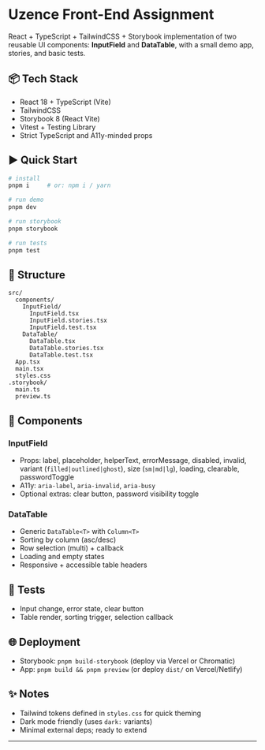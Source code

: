 # Uzence Front-End Assignment

React + TypeScript + TailwindCSS + Storybook implementation of two reusable UI components: **InputField** and **DataTable**, with a small demo app, stories, and basic tests.

## 📦 Tech Stack
- React 18 + TypeScript (Vite)
- TailwindCSS
- Storybook 8 (React Vite)
- Vitest + Testing Library
- Strict TypeScript and A11y-minded props

## ▶️ Quick Start
```bash
# install
pnpm i     # or: npm i / yarn

# run demo
pnpm dev

# run storybook
pnpm storybook

# run tests
pnpm test
```

## 📁 Structure
```
src/
  components/
    InputField/
      InputField.tsx
      InputField.stories.tsx
      InputField.test.tsx
    DataTable/
      DataTable.tsx
      DataTable.stories.tsx
      DataTable.test.tsx
  App.tsx
  main.tsx
  styles.css
.storybook/
  main.ts
  preview.ts
```

## 🧩 Components

### InputField
- Props: label, placeholder, helperText, errorMessage, disabled, invalid, variant (`filled|outlined|ghost`), size (`sm|md|lg`), loading, clearable, passwordToggle
- A11y: `aria-label`, `aria-invalid`, `aria-busy`
- Optional extras: clear button, password visibility toggle

### DataTable
- Generic `DataTable<T>` with `Column<T>`
- Sorting by column (asc/desc)
- Row selection (multi) + callback
- Loading and empty states
- Responsive + accessible table headers

## 🧪 Tests
- Input change, error state, clear button
- Table render, sorting trigger, selection callback

## 🌐 Deployment
- Storybook: `pnpm build-storybook` (deploy via Vercel or Chromatic)
- App: `pnpm build && pnpm preview` (or deploy `dist/` on Vercel/Netlify)

## ✨ Notes
- Tailwind tokens defined in `styles.css` for quick theming
- Dark mode friendly (uses `dark:` variants)
- Minimal external deps; ready to extend

---


